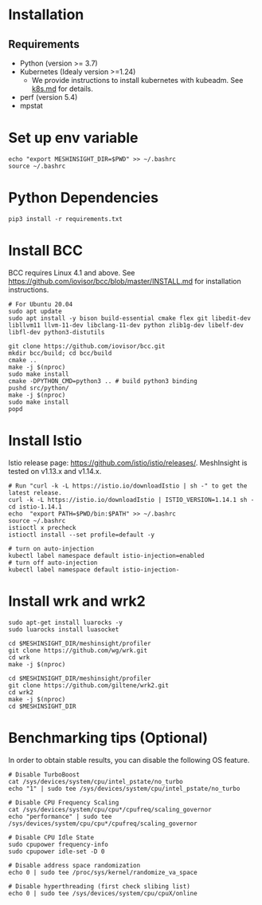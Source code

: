 # Installation

## Requirements
- Python (version >= 3.7)
- Kubernetes (Idealy version >=1.24)
    - We provide instructions to install kubernetes with kubeadm. See [k8s.md](k8s.md) for details.
- perf (version 5.4)
- mpstat

# Set up env variable
```
echo "export MESHINSIGHT_DIR=$PWD" >> ~/.bashrc
source ~/.bashrc
```

# Python Dependencies
```
pip3 install -r requirements.txt
```

# Install BCC

BCC requires Linux 4.1 and above. See https://github.com/iovisor/bcc/blob/master/INSTALL.md for installation instructions.
```
# For Ubuntu 20.04
sudo apt update
sudo apt install -y bison build-essential cmake flex git libedit-dev   libllvm11 llvm-11-dev libclang-11-dev python zlib1g-dev libelf-dev libfl-dev python3-distutils

git clone https://github.com/iovisor/bcc.git
mkdir bcc/build; cd bcc/build
cmake ..
make -j $(nproc)
sudo make install
cmake -DPYTHON_CMD=python3 .. # build python3 binding
pushd src/python/
make -j $(nproc)
sudo make install
popd
```

# Install Istio
Istio release page: https://github.com/istio/istio/releases/. MeshInsight is tested on v1.13.x and v1.14.x.
```
# Run "curl -k -L https://istio.io/downloadIstio | sh -" to get the latest release.
curl -k -L https://istio.io/downloadIstio | ISTIO_VERSION=1.14.1 sh -
cd istio-1.14.1
echo  "export PATH=$PWD/bin:$PATH" >> ~/.bashrc
source ~/.bashrc
istioctl x precheck
istioctl install --set profile=default -y

# turn on auto-injection
kubectl label namespace default istio-injection=enabled
# turn off auto-injection
kubectl label namespace default istio-injection-
```

# Install wrk and wrk2
```
sudo apt-get install luarocks -y
sudo luarocks install luasocket

cd $MESHINSIGHT_DIR/meshinsight/profiler
git clone https://github.com/wg/wrk.git
cd wrk
make -j $(nproc)

cd $MESHINSIGHT_DIR/meshinsight/profiler
git clone https://github.com/giltene/wrk2.git
cd wrk2
make -j $(nproc)
cd $MESHINSIGHT_DIR
```

# Benchmarking tips (Optional)
In order to obtain stable results, you can disable the following OS feature.
```
# Disable TurboBoost
cat /sys/devices/system/cpu/intel_pstate/no_turbo
echo "1" | sudo tee /sys/devices/system/cpu/intel_pstate/no_turbo

# Disable CPU Frequency Scaling 
cat /sys/devices/system/cpu/cpu*/cpufreq/scaling_governor
echo "performance" | sudo tee /sys/devices/system/cpu/cpu*/cpufreq/scaling_governor

# Disable CPU Idle State
sudo cpupower frequency-info
sudo cpupower idle-set -D 0

# Disable address space randomization 
echo 0 | sudo tee /proc/sys/kernel/randomize_va_space

# Disable hyperthreading (first check slibing list)
echo 0 | sudo tee /sys/devices/system/cpu/cpuX/online
```